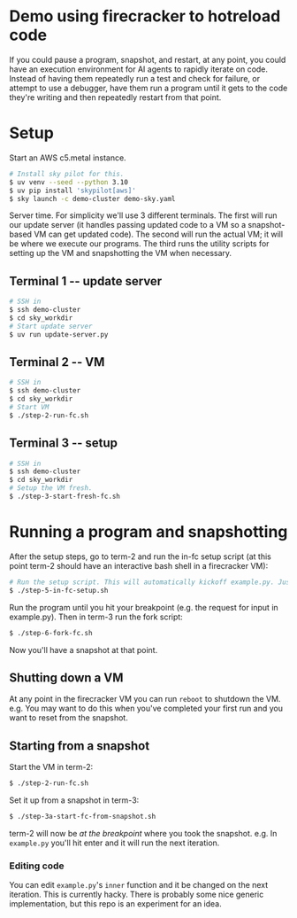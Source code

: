 # Demo using firecracker to hotreload code

If you could pause a program, snapshot, and restart, at any point, you could have an execution environment for AI agents to rapidly iterate on code.
Instead of having them repeatedly run a test and check for failure, or attempt to use a debugger, have them run a program until it gets to the code they're writing and then repeatedly restart from that point.

# Setup

Start an AWS c5.metal instance.

```bash
# Install sky pilot for this.
$ uv venv --seed --python 3.10
$ uv pip install 'skypilot[aws]'
$ sky launch -c demo-cluster demo-sky.yaml
```

Server time.
For simplicity we'll use 3 different terminals.
The first will run our update server (it handles passing updated code to a VM so a snapshot-based VM can get updated code).
The second will run the actual VM; it will be where we execute our programs.
The third runs the utility scripts for setting up the VM and snapshotting the VM when necessary.

## Terminal 1 -- update server

```bash
# SSH in
$ ssh demo-cluster
$ cd sky_workdir
# Start update server
$ uv run update-server.py
```

## Terminal 2 -- VM

```bash
# SSH in
$ ssh demo-cluster
$ cd sky_workdir
# Start VM
$ ./step-2-run-fc.sh
```

## Terminal 3 -- setup

```bash
# SSH in
$ ssh demo-cluster
$ cd sky_workdir
# Setup the VM fresh.
$ ./step-3-start-fresh-fc.sh
```

# Running a program and snapshotting

After the setup steps, go to term-2 and run the in-fc setup script (at this point term-2 should have an interactive bash shell in a firecracker VM):

```bash
# Run the setup script. This will automatically kickoff example.py. Just ctrl-C if you don't want that.
$ ./step-5-in-fc-setup.sh
```

Run the program until you hit your breakpoint (e.g. the request for input in example.py).
Then in term-3 run the fork script:

```bash
$ ./step-6-fork-fc.sh
```

Now you'll have a snapshot at that point.

## Shutting down a VM

At any point in the firecracker VM you can run `reboot` to shutdown the VM.
e.g. You may want to do this when you've completed your first run and you want to reset from the snapshot.

## Starting from a snapshot

Start the VM in term-2:

```bash
$ ./step-2-run-fc.sh
```

Set it up from a snapshot in term-3:

```bash
$ ./step-3a-start-fc-from-snapshot.sh
```

term-2 will now be _at the breakpoint_ where you took the snapshot.
e.g. In `example.py` you'll hit enter and it will run the next iteration.

### Editing code

You can edit `example.py`'s `inner` function and it be changed on the next iteration.
This is currently hacky.
There is probably some nice generic implementation, but this repo is an experiment for an idea.
